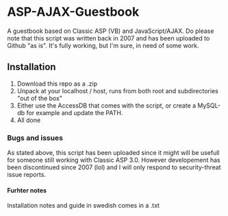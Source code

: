 ASP-AJAX-Guestbook
==================

A guestbook based on Classic ASP (VB) and JavaScript/AJAX. Do please note that this script was written back in 2007 and has been uploaded to Github "as is". It's fully working, but I'm sure, in need of some work.

## Installation

1. Download this repo as a .zip
2. Unpack at your localhost / host, runs from both root and subdirectories "out of the box"
3. Either use the AccessDB that comes with the script, or create a MySQL-db for example and update the PATH.
4. All done

### Bugs and issues

As stated above, this script has been uploaded since it might will be usefull for someone still working with Classic ASP 3.0. However developement has been discontinued since 2007 (lol) and I will only respond to security-threat issue reports.

#### Furhter notes

Installation notes and guide in swedish comes in a .txt
